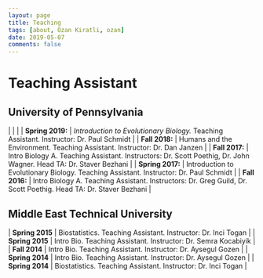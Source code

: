 ```yaml
---
layout: page
title: Teaching
tags: [about, Ozan Kiratli, ozan]
date: 2019-05-07
comments: false
---
```


# Teaching Assistant
## University of Pennsylvania

|    |    |
| **Spring 2019:** | _Introduction to Evolutionary Biology._ Teaching Assistant. Instructor: Dr. Paul Schmidt | 
| **Fall 2018:**   | Humans and the Environment. Teaching Assistant. Instructor: Dr. Dan  Janzen |
| **Fall 2017:** | Intro Biology A. Teaching Assistant. Instructors: Dr. Scott Poethig, Dr. John Wagner. Head TA: Dr. Staver Bezhani |
| **Spring 2017:** | Introduction to Evolutionary Biology. Teaching Assistant. Instructor: Dr. Paul Schmidt | 
| **Fall 2016:** |  Intro Biology A. Teaching Assistant. Instructors: Dr. Greg Guild, Dr. Scott Poethig. Head TA: Dr. Staver Bezhani |

## Middle East Technical University
| **Spring 2015** | Biostatistics. Teaching Assistant. Instructor: Dr. Inci Togan |
| **Spring 2015** | Intro Bio. Teaching Assistant. Instructor: Dr. Semra Kocabiyik |
| **Fall 2014**   | Intro Bio. Teaching Assistant. Instructor: Dr. Aysegul Gozen |
| **Spring 2014** | Intro Bio. Teaching Assistant. Instructor: Dr. Aysegul Gozen |
| **Spring 2014** | Biostatistics. Teaching Assistant. Instructor: Dr. Inci Togan |




